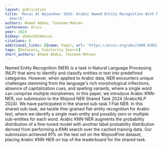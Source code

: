 ```yaml
---
layout: publication
title: 'Mucai At Wojoodner 2024: Arabic Named Entity Recognition With Nearest Neighbor
  Search'
authors: Ahmed Abdou, Tasneem Mohsen
conference: Arxiv
year: 2024
bibkey: abdou2024mucai
citations: 0
additional_links: [{name: Paper, url: 'https://arxiv.org/abs/2408.03652'}]
tags: [Datasets, Similarity Search]
short_authors: Ahmed Abdou, Tasneem Mohsen
---
```

Named Entity Recognition (NER) is a task in Natural Language Processing (NLP)
that aims to identify and classify entities in text into predefined categories.
However, when applied to Arabic data, NER encounters unique challenges stemming
from the language's rich morphological inflections, absence of capitalization
cues, and spelling variants, where a single word can comprise multiple
morphemes. In this paper, we introduce Arabic KNN-NER, our submission to the
Wojood NER Shared Task 2024 (ArabicNLP 2024). We have participated in the
shared sub-task 1 Flat NER. In this shared sub-task, we tackle fine-grained
flat-entity recognition for Arabic text, where we identify a single main entity
and possibly zero or multiple sub-entities for each word. Arabic KNN-NER
augments the probability distribution of a fine-tuned model with another label
probability distribution derived from performing a KNN search over the cached
training data. Our submission achieved 91% on the test set on the WojoodFine
dataset, placing Arabic KNN-NER on top of the leaderboard for the shared task.
